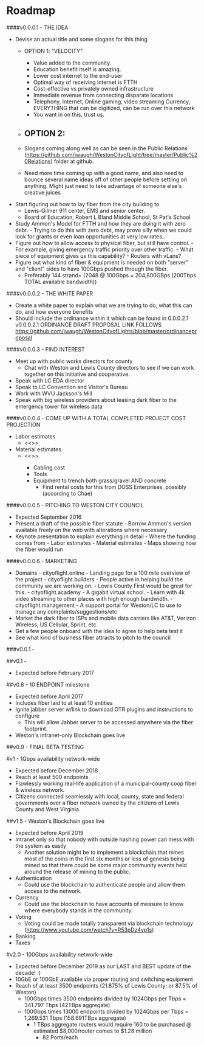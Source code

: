 # Roadmap

####v0.0.0.1 - THE IDEA
- Devise an actual title and some slogans for this thing
	- OPTION 1: "VELOCITY"
		- Value added to the community.
		- Education benefit itself is amazing.
		- Lower cost internet to the end-user
		- Optimal way of receiving internet is FTTH
		- Cost-effective vs privately owned infrastructure
		- Immediate revenue from connecting disparate locations
		- Telephony, Internet, Online gaming, video streaming Currency, EVERYTHING that can be digitized, can be run over this network
		- You want in on this, trust us.
	- OPTION 2:  
		-  
		
	- Slogans coming along well as can be seen in the Public Relations (https://github.com/jwaugh/WestonCityofLight/tree/master/Public%20Relations) folder at github.
	- Need more time coming up with a good name, and also need to bounce several name ideas off of other people before settling on anything. Might just need to take advantage of someone else's creative juices
- Start figuring out how to lay fiber from the city building to 
	- Lewis-Gilmer 911 center, EMS and senior center.
	- Board of Education, Robert L Bland Middle School, St Pat's School
- Study Ammon's Model for FTTH and how they are doing it with zero debt.
      - Trying to do this with zero debt, may prove silly when we could look for grants or even loan opportunities
        at very low rates.
- Figure out how to allow access to physical fiber, but still have control.
      - For example, giving emergency traffic priority over other traffic.
      	- What piece of equipment gives us this capability? 
      		- Routers with vLans?
- Figure out what kind of fiber & equipment is needed on both "server" and "client" sides to have 100Gbps pushed through the fiber.
	- Preferably 144 strand+ (2048 @ 100Gbps = 204,800GBps (200Tbps TOTAL available bandwidth))
		
####v0.0.0.2 - THE WHITE PAPER
   - Create a white paper to explain what we are trying to do, what this can do, and how everyone benefits
   - Should include the ordinance within it which can be found in 0.0.0.2.1
      v0.0.0.2.1 ORDINANCE DRAFT PROPOSAL LINK FOLLOWS
            https://github.com/jwaugh/WestonCityofLights/blob/master/ordinanceproposal

####v0.0.0.3 - FIND INTEREST
   - Meet up with public works directors for county
      - Chat with Weston and Lewis County directors to see if we can work together on this initiative and cooperative.
   - Speak with LC EDA director
   - Speak to LC Convention and Visitor's Bureau
   - Work with WVU Jackson's Mill
   - Speak with big wireless providers about leasing dark fiber to the emergency tower for wireless data

####v0.0.0.4 - COME UP WITH A TOTAL COMPLETED PROJECT COST PROJECTION
   - Labor estimates
      - <<<ESTIMATED PRICE HERE>>>
   - Material estimates
      - <<<ESTIMATED PRICE HERE>>>
         - Cabling cost
         - Tools
         - Equipment to trench both grass/gravel AND concrete
            - Find rental costs for this from DOSS Enterprises, possibly (according to Chae) 

####v0.0.0.5 - PITCHING TO WESTON CITY COUNCIL
- Expected September 2016
- Present a draft of the possible fiber statute
      - Borrow Ammon's version available freely on the web with alterations where necessary
- Keynote presentation to explain everything in detail
      - Where the funding comes from
      - Labor estimates
      - Material estimates
      - Maps showing how the fiber would run

####v0.0.0.6 -  MARKETING
- Domains
      - cityoflight.online - Landing page for a 100 mile overview of the project
      - cityoflight.builders - People active in helping build the community we are working on.
      - Lewis County First would be great for this.
      - cityoflight.academy - A gigabit virtual school. 
      - Learn with 4k video streaming to other places with high enough bandwidth.
      - cityoflight.management - A support portal for Weston/LC to use to manage any complaints/suggestions/etc
- Market the dark fiber to ISPs and mobile data carriers like AT&T, Verizon Wireless, US Cellular, Sprint, etc.
- Get a few people onboard with the idea to agree to help beta test it
- See what kind of business fiber attracts to pitch to the council

###v0.0.1 - 

##v0.1 - 
- Expected before February 2017

##v0.8 - 10 ENDPOINT milestone
- Expected before April 2017
- Includes fiber laid to at least 10 entities
- Ignite jabber server w/link to download OTR plugins and instructions to configure
	- This will allow Jabber server to be accessed anywhere via the fiber footprint.
- Weston's intranet-only Blockchain goes live

##v0.9 - FINAL BETA TESTING 

#v1 - 1Gbps availability network-wide
- Expected before December 2018
- Reach at least 500 endpoints
- Flawlessly working real-life application of a municipal-county coop fiber & wireless network. 
- Citizens connected seamlessly with local, county, state and federal governments over a fiber network owned by the citizens of Lewis County and West Virginia.

##v1.5 - Weston's Blockchain goes live
- Expected before April 2019
- Intranet only so that nobody with outside hashing power can mess with the system as easily
	- Another solution might be to implement a blockchain that mines most of the coins in the first six months or less of genesis being mined so that there could be some major community events held around the release of mining to the public.
- Authentication
	- Could use the blockchain to authenticate people and allow them access to the network.
- Currency
	- Could use the blockchain to have accounts of measure to know where everybody stands in the community.
- Voting
	- Voting could be made totally transparent via blockchain technology (https://www.youtube.com/watch?v=R53pDz4vp1s)
- Banking 
- Taxes

#v2.0 - 100Gbps availability network-wide
- Expected before December 2019 as our LAST and BEST update of the decade! :)
- 10GbE or 100GbE available via proper routing and switching equipment
- Reach of at least 3500 endpoints (21.875% of Lewis County; or 87.5% of Weston)
	- 100Gbps times 3500 endpoints divided by 1024Gbps per Tbps = 341.797 Tbps (42TBps aggregate)
	- 100Gbps times 13000 endpoints divided by 1024Gbps per Tbps = 1,269.531 Tbps (158.691TBps aggregate)
		- 1 TBps aggregate routers would require 160 to be purchased @ estimated $8,000/router comes to $1.28 million
			- 82 Ports/each
